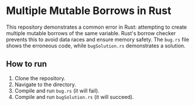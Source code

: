 # Multiple Mutable Borrows in Rust

This repository demonstrates a common error in Rust: attempting to create multiple mutable borrows of the same variable.  Rust's borrow checker prevents this to avoid data races and ensure memory safety.  The `bug.rs` file shows the erroneous code, while `bugSolution.rs` demonstrates a solution.

## How to run

1. Clone the repository.
2. Navigate to the directory.
3. Compile and run `bug.rs` (it will fail).
4. Compile and run `bugSolution.rs` (it will succeed).